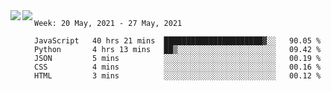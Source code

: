<a href="https://github.com/anuraghazra/github-readme-stats">
  <img align="left" src="https://github-readme-stats.vercel.app/api?username=Tanesan&count_private=true&show_icons=true" />
</a>
<a href="https://github.com/anuraghazra/github-readme-stats">
  <img align="left" src="https://github-readme-stats.vercel.app/api/top-langs/?username=Tanesan" />
</a>

<!--START_SECTION:waka-->
```text
Week: 20 May, 2021 - 27 May, 2021

JavaScript   40 hrs 21 mins  ██████████████████████▓░░   90.05 % 
Python       4 hrs 13 mins   ██▒░░░░░░░░░░░░░░░░░░░░░░   09.42 % 
JSON         5 mins          ░░░░░░░░░░░░░░░░░░░░░░░░░   00.19 % 
CSS          4 mins          ░░░░░░░░░░░░░░░░░░░░░░░░░   00.16 % 
HTML         3 mins          ░░░░░░░░░░░░░░░░░░░░░░░░░   00.12 % 
```
<!--END_SECTION:waka-->

